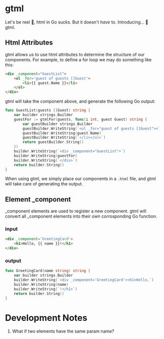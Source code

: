 # gtml
Let's be reel 🎣, html in Go sucks. But it doesn't *have* to. Introducing... 🥁 gtml.

## Html Attributes
gtml allows us to use html attributes to determine the structure of our components. For example, to define a for loop we may do something like this:

```html
<div _component="GuestList">
    <ul _for='guest of guests []Guest'>
        <li>{{ guest.Name }}</li>
    </ul>
</div>
```

gtml will take the component above, and generate the following Go output:

```go
func GuestList(guests []Guest) string {
	var builder strings.Builder
	guestFor := gtmlFor(guests, func(i int, guest Guest) string {
		var guestBuilder strings.Builder
		guestBuilder.WriteString(`<ul _for="guest of guests []Guest"><li>`)
		guestBuilder.WriteString(guest.Name)
		guestBuilder.WriteString(`</li></ul>`)
		return guestBuilder.String()
	})
	builder.WriteString(`<div _component="GuestList">`)
	builder.WriteString(guestFor)
	builder.WriteString(`</div>`)
	return builder.String()
}
```

When using gtml, we simply place our components in a `.html` file, and gtml will take care of generating the output.


## Element _component
_component elements are used to register a new component. gtml will convert all _component elements into their own corrosponding Go function.

### input
```html
<div _component='GreetingCard'>
    <h1>Hello, {{ name }}!</h1>
</div>
```

### output
```go
func GreetingCard(name string) string {
    var builder strings.Builder
    builder.WriteString(`<div _component='GreetingCard'><h1>Hello,`)
    builder.WriteString(name)
    builder.WriteString(`!</h1>`)
    return builder.String()
}
```

# Development Notes
1. What if two elements have the same param name?